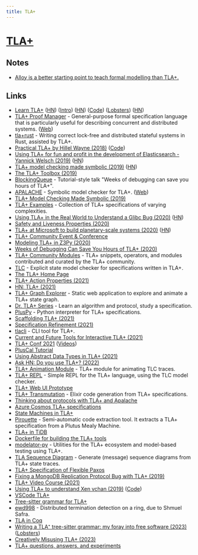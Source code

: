 ```yaml
---
title: TLA+
---
```


# [TLA+](https://en.wikipedia.org/wiki/TLA%2B)

## Notes

- [Alloy is a better starting point to teach formal modelling than TLA+.](https://twitter.com/trupill/status/1460559265412825090)

## Links

- [Learn TLA+](https://www.learntla.com/) ([HN](https://news.ycombinator.com/item?id=19661329)) ([Intro](https://www.hillelwayne.com/post/learntla/)) ([HN](https://news.ycombinator.com/item?id=31952643)) ([Code](https://github.com/hwayne/learntla-v2)) ([Lobsters](https://lobste.rs/s/za68nh/announcing_learn_tla)) ([HN](https://news.ycombinator.com/item?id=33010645))
- [TLA+ Proof Manager](https://github.com/tlaplus/tlapm) - General-purpose formal specification language that is particularly useful for describing concurrent and distributed systems. ([Web](https://tla.msr-inria.inria.fr/tlaps/content/Home.html))
- [tla+rust](https://github.com/spacejam/tla-rust) - Writing correct lock-free and distributed stateful systems in Rust, assisted by TLA+.
- [Practical TLA+ by Hillel Wayne (2018)](https://lamport.azurewebsites.net/tla/practical-tla.html?back-link=learning.html) ([Code](https://github.com/Apress/practical-tla-plus))
- [Using TLA+ for fun and profit in the development of Elasticsearch - Yannick Welsch (2019)](https://www.youtube.com/watch?v=qYDcbcOVurc) ([HN](https://news.ycombinator.com/item?id=21003470))
- [TLA+ model checking made symbolic (2019)](https://blog.acolyer.org/2019/11/29/tla-model-checking-made-symbolic/) ([HN](https://news.ycombinator.com/item?id=21662484))
- [The TLA+ Toolbox (2019)](https://arxiv.org/abs/1912.10633)
- [BlockingQueue](https://github.com/lemmy/BlockingQueue) - Tutorial-style talk "Weeks of debugging can save you hours of TLA+".
- [APALACHE](https://github.com/informalsystems/apalache) - Symbolic model checker for TLA+. ([Web](https://apalache.informal.systems/))
- [TLA+ Model Checking Made Symbolic (2019)](https://hal.archives-ouvertes.fr/hal-02280888/document)
- [TLA+ Examples](https://github.com/tlaplus/Examples) - Collection of TLA+ specifications of varying complexities.
- [Using TLA+ in the Real World to Understand a Glibc Bug (2020)](https://probablydance.com/2020/10/31/using-tla-in-the-real-world-to-understand-a-glibc-bug/) ([HN](https://news.ycombinator.com/item?id=24958504))
- [Safety and Liveness Properties (2020)](https://buttondown.email/hillelwayne/archive/safety-and-liveness-properties/)
- [TLA+ at Microsoft to build planetary-scale systems (2020)](https://www.youtube.com/watch?v=UVHnuxWZkvk) ([HN](https://news.ycombinator.com/item?id=25426030))
- [TLA+ Community Event & Conference](http://conf.tlapl.us/home/)
- [Modeling TLA+ in Z3Py (2020)](https://www.philipzucker.com/Modelling_TLA_in_z3py/)
- [Weeks of Debugging Can Save You Hours of TLA+ (2020)](https://www.youtube.com/watch?v=wjsI0lTSjIo)
- [TLA+ Community Modules](https://github.com/tlaplus/CommunityModules) - TLA+ snippets, operators, and modules contributed and curated by the TLA+ community.
- [TLC](https://github.com/tlaplus/tlaplus) - Explicit state model checker for specifications written in TLA+.
- [The TLA+ Home Page](https://lamport.azurewebsites.net/tla/tla.html)
- [TLA+ Action Properties (2021)](https://www.hillelwayne.com/post/action-properties/)
- [HN: TLA+ (2021)](https://news.ycombinator.com/item?id=26385075)
- [TLA+ Graph Explorer](https://github.com/afonsonf/tlaplus-graph-explorer) - Static web application to explore and animate a TLA+ state graph.
- [Dr. TLA+ Series](https://github.com/tlaplus/DrTLAPlus) - Learn an algorithm and protocol, study a specification.
- [PlusPy](https://github.com/tlaplus/PlusPy) - Python interpreter for TLA+ specifications.
- [Scaffolding TLA+ (2021)](https://buttondown.email/hillelwayne/archive/scaffolding-tla/)
- [Specification Refinement (2021)](https://www.hillelwayne.com/post/refinement/)
- [tlacli](https://github.com/hwayne/tlacli) - CLI tool for TLA+.
- [Current and Future Tools for Interactive TLA+ (2021)](https://emptysqua.re/blog/interactive-tla-plus/)
- [TLA+ Conf 2021](https://conf.tlapl.us/2021/) ([Videos](https://www.youtube.com/playlist?list=PLWLcqZLzY8u9kzmWgs3HPRm3Cw85LTpD2))
- [PlusCal Tutorial](https://lamport.azurewebsites.net/tla/tutorial/home.html)
- [Using Abstract Data Types in TLA+ (2021)](https://www.hillelwayne.com/post/tla-adt/)
- [Ask HN: Do you use TLA+? (2022)](https://news.ycombinator.com/item?id=30193431)
- [TLA+ Animation Module](https://github.com/will62794/tlaplus_animation) - TLA+ module for animating TLC traces.
- [TLA+ REPL](https://github.com/will62794/tlaplus_repl) - Simple REPL for the TLA+ language, using the TLC model checker.
- [TLA+ Web UI Prototype](https://github.com/will62794/tla-web)
- [TLA+ Transmutation](https://github.com/gabrielamafra/tla-transmutation) - Elixir code generation from TLA+ specifications.
- [Thinking about protocols with TLA+ and Apalache](https://github.com/informalsystems/tla-apalache-workshop)
- [Azure Cosmos TLA+ specifications](https://github.com/Azure/azure-cosmos-tla)
- [State Machines in TLA+](https://lamport.azurewebsites.net/video/video2-script.pdf)
- [Pirouette](https://github.com/tweag/pirouette) - Semi-automatic code extraction tool. It extracts a TLA+ specification from a Plutus Mealy Machine.
- [TLA+ in TiDB](https://github.com/pingcap/tla-plus)
- [Dockerfile for building the TLA+ tools](https://github.com/talex5/tla)
- [modelator-py](https://github.com/informalsystems/modelator-py) - Utilities for the TLA+ ecosystem and model-based testing using TLA+.
- [TLA Sequence Diagram](https://github.com/eras/tlsd) - Generate (message) sequence diagrams from TLA+ state traces.
- [TLA+ Specification of Flexible Paxos](https://github.com/fpaxos/fpaxos-tlaplus)
- [Fixing a MongoDB Replication Protocol Bug with TLA+ (2019)](http://tla.msr-inria.inria.fr/kuppe/2019conf/06%20-%20William%20Schultz%20-%20Strangeloop%20TLA+%20Conference%202019%20Talk.pdf)
- [TLA+ Video Course (2021)](https://lamport.azurewebsites.net/video/videos.html)
- [Using TLA+ to understand Xen vchan (2019)](http://roscidus.com/blog/blog/2019/01/01/using-tla-plus-to-understand-xen-vchan/) ([Code](https://github.com/talex5/spec-vchan))
- [VSCode TLA+](https://github.com/tlaplus/vscode-tlaplus)
- [Tree-sitter grammar for TLA+](https://github.com/tlaplus-community/tree-sitter-tlaplus)
- [ewd998](https://github.com/tlaplus-workshops/ewd998) - Distributed termination detection on a ring, due to Shmuel Safra.
- [TLA in Coq](https://github.com/tchajed/coq-tla)
- [Writing a TLA⁺ tree-sitter grammar: my foray into free software (2023)](https://ahelwer.ca/post/2023-01-11-tree-sitter-tlaplus/) ([Lobsters](https://lobste.rs/s/mkljqw/writing_tla_tree_sitter_grammar_my_foray))
- [Creatively Misusing TLA+ (2023)](https://buttondown.email/hillelwayne/archive/creatively-misusing-tla/)
- [TLA+ questions, answers, and experiments](https://github.com/Isaac-DeFrain/TLAplusFun)
